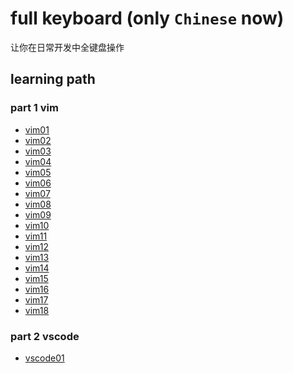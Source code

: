 # full keyboard (only `Chinese` now) 
 让你在日常开发中全键盘操作 
## learning path 

 ### part 1 vim 
- [vim01](docs/01_vim01.md)
- [vim02](docs/01_vim02.md)
- [vim03](docs/01_vim03.md)
- [vim04](docs/01_vim04.md)
- [vim05](docs/01_vim05.md)
- [vim06](docs/01_vim06.md)
- [vim07](docs/01_vim07.md)
- [vim08](docs/01_vim08.md)
- [vim09](docs/01_vim09.md)
- [vim10](docs/01_vim10.md)
- [vim11](docs/01_vim11.md)
- [vim12](docs/01_vim12.md)
- [vim13](docs/01_vim13.md)
- [vim14](docs/01_vim14.md)
- [vim15](docs/01_vim15.md)
- [vim16](docs/01_vim16.md)
- [vim17](docs/01_vim17.md)
- [vim18](docs/01_vim18.md)

 ### part 2 vscode 
- [vscode01](docs/02_vscode01.md)
